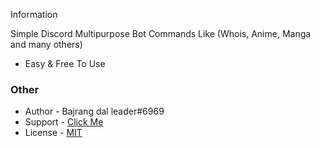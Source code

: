 Information

Simple Discord Multipurpose Bot Commands Like (Whois, Anime, Manga and many others)

- Easy & Free To Use
### Other

- Author - Bajrang dal leader#6969
- Support - [Click Me](https://discord.gg/wGhd6PcwjN)
- License - [MIT](https://github.com/BajrangDalLeader/Discord.js-bot/main/LICENSE)
